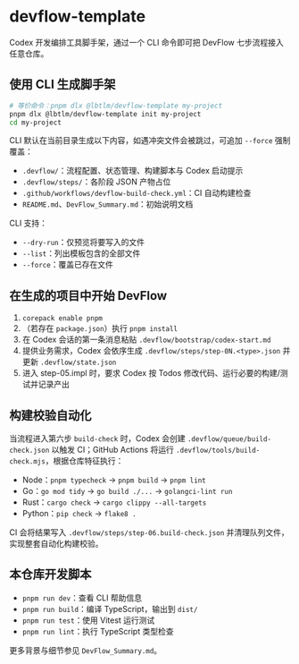 # devflow-template

Codex 开发编排工具脚手架，通过一个 CLI 命令即可把 DevFlow 七步流程接入任意仓库。

## 使用 CLI 生成脚手架
```bash
# 等价命令：pnpm dlx @lbtlm/devflow-template my-project
pnpm dlx @lbtlm/devflow-template init my-project
cd my-project
```

CLI 默认在当前目录生成以下内容，如遇冲突文件会被跳过，可追加 `--force` 强制覆盖：
- `.devflow/`：流程配置、状态管理、构建脚本与 Codex 启动提示
- `.devflow/steps/`：各阶段 JSON 产物占位
- `.github/workflows/devflow-build-check.yml`：CI 自动构建检查
- `README.md`、`DevFlow_Summary.md`：初始说明文档

CLI 支持：
- `--dry-run`：仅预览将要写入的文件
- `--list`：列出模板包含的全部文件
- `--force`：覆盖已存在文件

## 在生成的项目中开始 DevFlow
1. `corepack enable pnpm`
2. （若存在 `package.json`）执行 `pnpm install`
3. 在 Codex 会话的第一条消息粘贴 `.devflow/bootstrap/codex-start.md`
4. 提供业务需求，Codex 会依序生成 `.devflow/steps/step-0N.<type>.json` 并更新 `.devflow/state.json`
5. 进入 step-05.impl 时，要求 Codex 按 Todos 修改代码、运行必要的构建/测试并记录产出

## 构建校验自动化
当流程进入第六步 `build-check` 时，Codex 会创建 `.devflow/queue/build-check.json` 以触发 CI；GitHub Actions 将运行 `.devflow/tools/build-check.mjs`，根据仓库特征执行：
- Node：`pnpm typecheck` → `pnpm build` → `pnpm lint`
- Go：`go mod tidy` → `go build ./...` → `golangci-lint run`
- Rust：`cargo check` → `cargo clippy --all-targets`
- Python：`pip check` → `flake8 .`

CI 会将结果写入 `.devflow/steps/step-06.build-check.json` 并清理队列文件，实现整套自动化构建校验。

## 本仓库开发脚本
- `pnpm run dev`：查看 CLI 帮助信息
- `pnpm run build`：编译 TypeScript，输出到 `dist/`
- `pnpm run test`：使用 Vitest 运行测试
- `pnpm run lint`：执行 TypeScript 类型检查

更多背景与细节参见 `DevFlow_Summary.md`。
